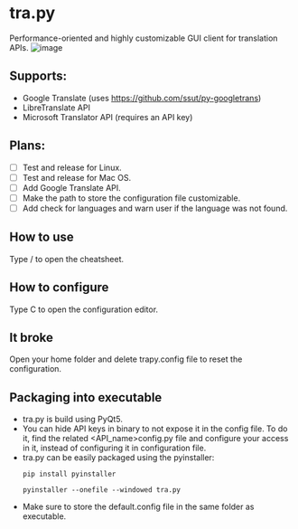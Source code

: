 # tra.py
Performance-oriented and highly customizable GUI client for translation APIs.
![image](https://user-images.githubusercontent.com/89310925/152538329-04a351ec-76e3-4f64-a4cd-f26cf374c20c.png)

## Supports:
- Google Translate (uses https://github.com/ssut/py-googletrans)
- LibreTranslate API
- Microsoft Translator API (requires an API key)

## Plans:
- [ ] Test and release for Linux.
- [ ] Test and release for Mac OS.
- [ ] Add Google Translate API.
- [ ] Make the path to store the configuration file customizable.
- [ ] Add check for languages and warn user if the language was not found.

## How to use
Type / to open the cheatsheet.

## How to configure
Type C to open the configuration editor.

## It broke
Open your home folder and delete trapy.config file to reset the configuration.

## Packaging into executable
- tra.py is build using PyQt5.
- You can hide API keys in binary to not expose it in the config file. To do it, find the related <API_name>config.py file and configure your access in it, instead of configuring it in configuration file.
- tra.py can be easily packaged using the pyinstaller:
  ```
  pip install pyinstaller
  ```
  ```
  pyinstaller --onefile --windowed tra.py
  ```
- Make sure to store the default.config file in the same folder as executable.
